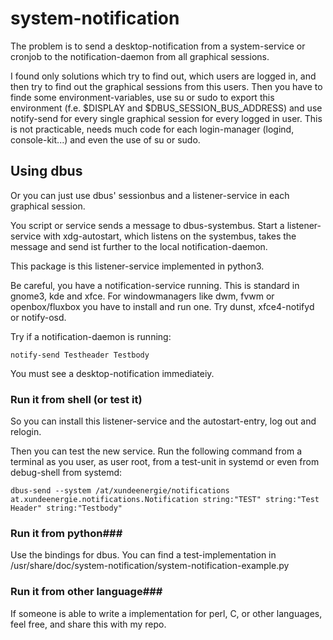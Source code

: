 # system-notification
The problem is to send a desktop-notification from a system-service or cronjob to the notification-daemon from all graphical sessions.

I found only solutions which try to find out, which users are logged in, and then try to find out the graphical sessions from this users. Then you have to finde some environment-variables, use su or sudo to export this environment (f.e. $DISPLAY and $DBUS_SESSION_BUS_ADDRESS) and use notify-send for every single graphical session for every logged in user.
This is not practicable, needs much code for each login-manager (logind, console-kit...) and even the use of su or sudo.

## Using dbus ##
Or you can just use dbus' sessionbus and a listener-service in each graphical session.

You script or service sends a message to dbus-systembus.
Start a listener-service with xdg-autostart, which listens on the systembus, takes the message and send ist further to the local notification-daemon.

This package is this listener-service implemented in python3. 

Be careful, you have a notification-service running. This is standard in gnome3, kde and xfce. For windowmanagers like dwm, fvwm or openbox/fluxbox you have to install and run one. Try dunst, xfce4-notifyd or notify-osd.

Try if a notification-daemon is running:

    notify-send Testheader Testbody

You must see a desktop-notification immediateiy.

### Run it from shell (or test it) ###
So you can install this listener-service and the autostart-entry, log out and relogin.

Then you can test the new service. Run the following command from a terminal as you user, as user root, from a test-unit in systemd or even from debug-shell from systemd:

    dbus-send --system /at/xundeenergie/notifications at.xundeenergie.notifications.Notification string:"TEST" string:"Test Header" string:"Testbody"

### Run it from python###
Use the bindings for dbus. You can find a test-implementation in /usr/share/doc/system-notification/system-notification-example.py

### Run it from other language###
If someone is able to write a implementation for perl, C, or other languages, feel free, and share this with my repo.

